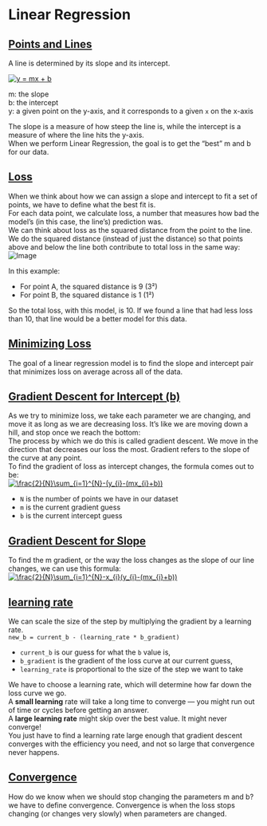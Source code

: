 # Linear Regression

## [Points and Lines](https://www.codecademy.com/paths/finance-python/tracks/regression-for-finance/modules/linear-regression-python-finance/lessons/linear-regression/exercises/points-and-lines)
A line is determined by its slope and its intercept.

<a href="https://www.codecogs.com/eqnedit.php?latex=y&space;=&space;mx&space;&plus;&space;b" target="_blank"><img src="https://latex.codecogs.com/gif.latex?y&space;=&space;mx&space;&plus;&space;b" title="y = mx + b" /></a>

m: the slope<br />
b: the intercept<br />
y: a given point on the y-axis, and it corresponds to a given `x` on the x-axis

The slope is a measure of how steep the line is, while the intercept is a measure of where the line hits the y-axis.<br />
When we perform Linear Regression, the goal is to get the “best” m and b for our data.
## [Loss](https://www.codecademy.com/paths/finance-python/tracks/regression-for-finance/modules/linear-regression-python-finance/lessons/linear-regression/exercises/loss)
When we think about how we can assign a slope and intercept to fit a set of points, we have to define what the best fit is.<br />
For each data point, we calculate loss, a number that measures how bad the model’s (in this case, the line’s) prediction was.<br />
We can think about loss as the squared distance from the point to the line. We do the squared distance (instead of just the distance) so that points above and below the line both contribute to total loss in the same way:
![Image](https://content.codecademy.com/programs/machine-learning/linear-regression/points.svg)

In this example:

* For point A, the squared distance is 9 (3²)
* For point B, the squared distance is 1 (1²)

So the total loss, with this model, is 10. If we found a line that had less loss than 10, that line would be a better model for this data.
## [Minimizing Loss](https://www.codecademy.com/paths/finance-python/tracks/regression-for-finance/modules/linear-regression-python-finance/lessons/linear-regression/exercises/minimizing-loss)
The goal of a linear regression model is to find the slope and intercept pair that minimizes loss on average across all of the data.
## [Gradient Descent for Intercept (b)](https://www.codecademy.com/paths/finance-python/tracks/regression-for-finance/modules/linear-regression-python-finance/lessons/linear-regression/exercises/gradient-descent-b)
As we try to minimize loss, we take each parameter we are changing, and move it as long as we are decreasing loss. It’s like we are moving down a hill, and stop once we reach the bottom:<br />
The process by which we do this is called gradient descent. We move in the direction that decreases our loss the most. Gradient refers to the slope of the curve at any point.<br />
To find the gradient of loss as intercept changes, the formula comes out to be:<br />
<a href="https://www.codecogs.com/eqnedit.php?latex=\frac{2}{N}\sum_{i=1}^{N}-(y_{i}-(mx_{i}&plus;b))" target="_blank"><img src="https://latex.codecogs.com/gif.latex?\frac{2}{N}\sum_{i=1}^{N}-(y_{i}-(mx_{i}&plus;b))" title="\frac{2}{N}\sum_{i=1}^{N}-(y_{i}-(mx_{i}+b))" /></a>
* `N` is the number of points we have in our dataset
* `m` is the current gradient guess
* `b` is the current intercept guess
## [Gradient Descent for Slope](https://www.codecademy.com/paths/finance-python/tracks/regression-for-finance/modules/linear-regression-python-finance/lessons/linear-regression/exercises/gradient-descent-m)
To find the m gradient, or the way the loss changes as the slope of our line changes, we can use this formula:<br />
<a href="https://www.codecogs.com/eqnedit.php?latex=\frac{2}{N}\sum_{i=1}^{N}-x_{i}(y_{i}-(mx_{i}&plus;b))" target="_blank"><img src="https://latex.codecogs.com/gif.latex?\frac{2}{N}\sum_{i=1}^{N}-x_{i}(y_{i}-(mx_{i}&plus;b))" title="\frac{2}{N}\sum_{i=1}^{N}-x_{i}(y_{i}-(mx_{i}+b))" /></a>
## [learning rate](https://www.codecademy.com/paths/finance-python/tracks/regression-for-finance/modules/linear-regression-python-finance/lessons/linear-regression/exercises/put-together)
We can scale the size of the step by multiplying the gradient by a learning rate.<br />
`new_b = current_b - (learning_rate * b_gradient)`
* `current_b` is our guess for what the `b` value is, 
* `b_gradient` is the gradient of the loss curve at our current guess, 
* `learning_rate` is proportional to the size of the step we want to take

We have to choose a learning rate, which will determine how far down the loss curve we go.<br />
A **small learning** rate will take a long time to converge — you might run out of time or cycles before getting an answer. <br />
A **large learning rate** might skip over the best value. It might never converge!<br />
You just have to find a learning rate large enough that gradient descent converges with the efficiency you need, and not so large that convergence never happens.
## [Convergence](https://www.codecademy.com/paths/finance-python/tracks/regression-for-finance/modules/linear-regression-python-finance/lessons/linear-regression/exercises/convergence)
How do we know when we should stop changing the parameters m and b?<br />
we have to define convergence. Convergence is when the loss stops changing (or changes very slowly) when parameters are changed.
